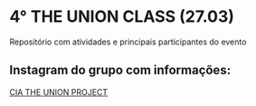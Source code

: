 # 4° THE UNION CLASS (27.03)
Repositório com atividades e principais participantes do evento

## Instagram do grupo com informações:
[CIA THE UNION PROJECT](https://www.instagram.com/ciatupdedanca/)